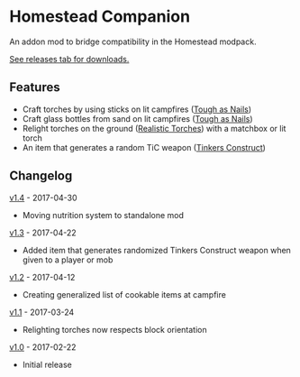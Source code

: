 # Homestead Companion

An addon mod to bridge compatibility in the Homestead modpack.

[See releases tab for downloads.](https://github.com/WesCook/homestead-companion/releases)

## Features

* Craft torches by using sticks on lit campfires ([Tough as Nails](https://github.com/Glitchfiend/ToughAsNails))
* Craft glass bottles from sand on lit campfires ([Tough as Nails](https://github.com/Glitchfiend/ToughAsNails))
* Relight torches on the ground ([Realistic Torches](https://github.com/MattCzyr/RealisticTorches)) with a matchbox or lit torch
* An item that generates a random TiC weapon ([Tinkers Construct](https://github.com/SlimeKnights/TinkersConstruct))

## Changelog

[v1.4](https://github.com/WesCook/homestead-companion/releases/tag/v1.4) - 2017-04-30

* Moving nutrition system to standalone mod

[v1.3](https://github.com/WesCook/homestead-companion/releases/tag/v1.3) - 2017-04-22

* Added item that generates randomized Tinkers Construct weapon when given to a player or mob

[v1.2](https://github.com/WesCook/homestead-companion/releases/tag/v1.2) - 2017-04-12

* Creating generalized list of cookable items at campfire

[v1.1](https://github.com/WesCook/homestead-companion/releases/tag/v1.1) - 2017-03-24

* Relighting torches now respects block orientation

[v1.0](https://github.com/WesCook/homestead-companion/releases/tag/v1.0) - 2017-02-22

* Initial release
